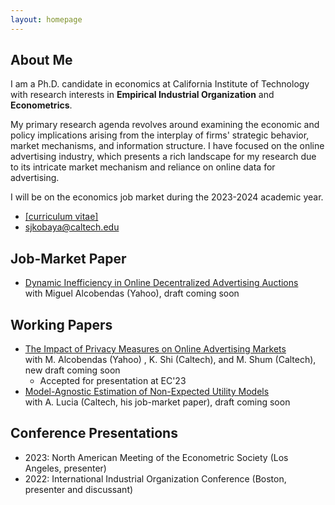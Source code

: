 ```yaml
---
layout: homepage
---
```


## About Me

I am a Ph.D. candidate in economics at California Institute of Technology with research interests in **Empirical Industrial Organization** and **Econometrics**. 

My primary research agenda revolves around examining the economic and policy implications arising from the interplay of firms' strategic behavior, market mechanisms, and information structure. I have focused on the online advertising industry, which presents a rich landscape for my research due to its intricate market mechanism and reliance on online data for advertising.

I will be on the economics job market during the 2023-2024 academic year. 
- [[curriculum vitae]](assets/files/shunto-kobayashi-cv.pdf)
- sjkobaya@caltech.edu

## Job-Market Paper
- <u>Dynamic Inefficiency in Online Decentralized Advertising Auctions</u>
  <br>
  with Miguel Alcobendas (Yahoo), draft coming soon

## Working Papers
- [<u>The Impact of Privacy Measures on Online Advertising Markets</u>](https://papers.ssrn.com/sol3/papers.cfm?abstract_id=3782889)
   <br>
   with M. Alcobendas (Yahoo) , K. Shi (Caltech), and M. Shum (Caltech), new draft coming soon
   - Accepted for presentation at EC'23
- <u>Model-Agnostic Estimation of Non-Expected Utility Models</u>
   <br>
   with A. Lucia (Caltech, his job-market paper), draft coming soon

## Conference Presentations
- 2023: North American Meeting of the Econometric Society (Los Angeles, presenter)
- 2022: International Industrial Organization Conference (Boston, presenter and discussant)

<!-- {% include_relative _includes/publications.md %} -->

<!-- {% include_relative _includes/services.md %} -->
